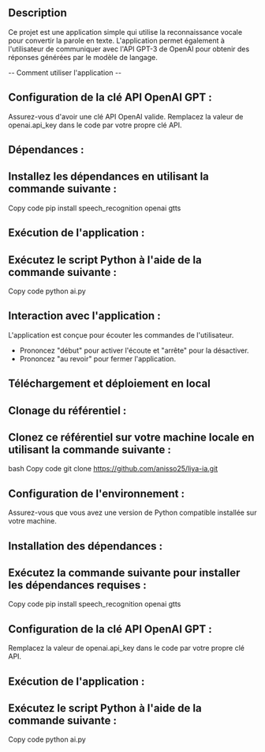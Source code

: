 ## Description

Ce projet est une application simple qui utilise la reconnaissance vocale pour convertir la parole en texte. L'application permet également à l'utilisateur de communiquer avec l'API GPT-3 de OpenAI pour obtenir des réponses générées par le modèle de langage.

-- Comment utiliser l'application --
## Configuration de la clé API OpenAI GPT :

Assurez-vous d'avoir une clé API OpenAI valide.
Remplacez la valeur de openai.api_key dans le code par votre propre clé API.

## Dépendances :
## Installez les dépendances en utilisant la commande suivante :

Copy code
pip install speech_recognition openai gtts

## Exécution de l'application :
## Exécutez le script Python à l'aide de la commande suivante :

Copy code
python ai.py

## Interaction avec l'application :

L'application est conçue pour écouter les commandes de l'utilisateur. 
-   Prononcez "début" pour activer l'écoute et "arrête" pour la désactiver.
-   Prononcez "au revoir" pour fermer l'application.

## Téléchargement et déploiement en local
## Clonage du référentiel :
## Clonez ce référentiel sur votre machine locale en utilisant la commande suivante :

bash
Copy code
git clone <https://github.com/anisso25/liya-ia.git>

## Configuration de l'environnement :

Assurez-vous que vous avez une version de Python compatible installée sur votre machine.
## Installation des dépendances :
## Exécutez la commande suivante pour installer les dépendances requises :

Copy code
pip install speech_recognition openai gtts

## Configuration de la clé API OpenAI GPT :

Remplacez la valeur de openai.api_key dans le code par votre propre clé API.

## Exécution de l'application :
## Exécutez le script Python à l'aide de la commande suivante :

Copy code
python ai.py
